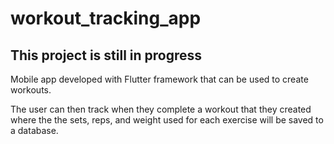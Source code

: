 # workout_tracking_app

## This project is still in progress

Mobile app developed with Flutter framework that can be used to create workouts.

The user can then track when they complete a workout that they created where the the sets, reps, and weight used for each exercise will be saved to a database.
